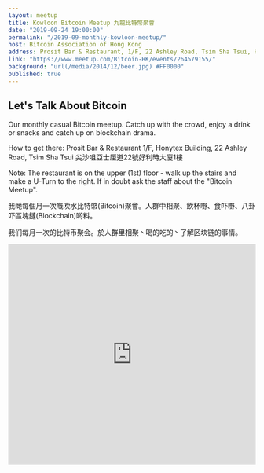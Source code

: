 ```yaml
---
layout: meetup
title: Kowloon Bitcoin Meetup 九龍比特幣聚會
date: "2019-09-24 19:00:00"
permalink: "/2019-09-monthly-kowloon-meetup/"
host: Bitcoin Association of Hong Kong
address: Prosit Bar & Restaurant, 1/F, 22 Ashley Road, Tsim Sha Tsui, Hong Kong
link: "https://www.meetup.com/Bitcoin-HK/events/264579155/"
background: "url(/media/2014/12/beer.jpg) #FF0000"
published: true
---
```


## Let's Talk About Bitcoin

Our monthly casual Bitcoin meetup. Catch up with the crowd, enjoy a drink or snacks and catch up on blockchain drama.

How to get there:
Prosit Bar & Restaurant
1/F, Honytex Building, 22 Ashley Road, Tsim Sha Tsui
尖沙咀亞士厘道22號好利時大廈1樓

Note: The restaurant is on the upper (1st) floor - walk up the stairs and make a U-Turn to the right. If in doubt ask the staff about the "Bitcoin Meetup".

我哋每個月一次嘅吹水比特幣(Bitcoin)聚會。人群中相聚、飲杯嘢、食吓嘢、八卦吓區塊鏈(Blockchain)啲料。

我们每月一次的比特币聚会。於人群里相聚丶喝的吃的丶了解区块链的事情。

<iframe src="https://www.google.com/maps/embed?pb=!1m18!1m12!1m3!1d3691.491047077142!2d114.16842021495464!3d22.297261285325128!2m3!1f0!2f0!3f0!3m2!1i1024!2i768!4f13.1!3m3!1m2!1s0x34040122ae66f935%3A0x3adde3ac9c0a89e1!2sProsit%20Bar%20%26%20Restaurant!5e0!3m2!1sen!2shk!4v1570515328473!5m2!1sen!2shk" width="100%" height="450" frameborder="0" style="border:0;" allowfullscreen=""></iframe>
